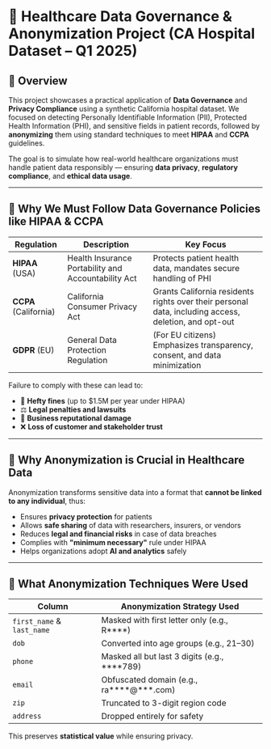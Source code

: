 # 🏥 Healthcare Data Governance & Anonymization Project (CA Hospital Dataset – Q1 2025)

## 📌 Overview

This project showcases a practical application of **Data Governance** and **Privacy Compliance** using a synthetic California hospital dataset. We focused on detecting Personally Identifiable Information (PII), Protected Health Information (PHI), and sensitive fields in patient records, followed by **anonymizing** them using standard techniques to meet **HIPAA** and **CCPA** guidelines.

The goal is to simulate how real-world healthcare organizations must handle patient data responsibly — ensuring **data privacy**, **regulatory compliance**, and **ethical data usage**.

---

## 🔐 Why We Must Follow Data Governance Policies like HIPAA & CCPA

| Regulation | Description | Key Focus |
|------------|-------------|-----------|
| **HIPAA** (USA) | Health Insurance Portability and Accountability Act | Protects patient health data, mandates secure handling of PHI |
| **CCPA** (California) | California Consumer Privacy Act | Grants California residents rights over their personal data, including access, deletion, and opt-out |
| **GDPR** (EU) | General Data Protection Regulation | (For EU citizens) Emphasizes transparency, consent, and data minimization |

Failure to comply with these can lead to:

- 💸 **Hefty fines** (up to $1.5M per year under HIPAA)
- ⚖️ **Legal penalties and lawsuits**
- 🧱 **Business reputational damage**
- ❌ **Loss of customer and stakeholder trust**

---

## 🚨 Why Anonymization is Crucial in Healthcare Data

Anonymization transforms sensitive data into a format that **cannot be linked to any individual**, thus:
- Ensures **privacy protection** for patients
- Allows **safe sharing** of data with researchers, insurers, or vendors
- Reduces **legal and financial risks** in case of data breaches
- Complies with **"minimum necessary"** rule under HIPAA
- Helps organizations adopt **AI and analytics** safely

---

## 🧪 What Anonymization Techniques Were Used

| Column         | Anonymization Strategy Used                  |
|----------------|-----------------------------------------------|
| `first_name` & `last_name` | Masked with first letter only (e.g., R****) |
| `dob`          | Converted into age groups (e.g., 21–30)       |
| `phone`        | Masked all but last 3 digits (e.g., ****789)  |
| `email`        | Obfuscated domain (e.g., ra****@***.com)      |
| `zip`          | Truncated to 3-digit region code              |
| `address`      | Dropped entirely for safety                   |

This preserves **statistical value** while ensuring privacy.

